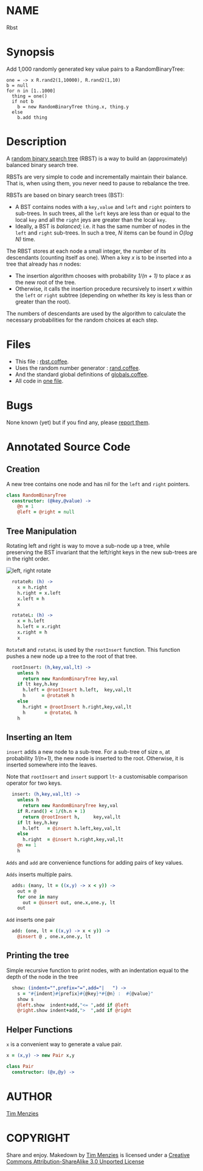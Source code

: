 

NAME
====

Rbst

Synopsis
========

Add 1,000 randomly
generated key value pairs to a RandomBinaryTree:

    one = -> x R.rand2(1,10000), R.rand2(1,10)
    b = null
    for n in [1..1000]
      thing = one()
      if not b
        b = new RandomBinaryTree thing.x, thing.y
      else
        b.add thing

Description
===========

A [random binary search
tree](http://en.wikipedia.org/wiki/Randomized_binary_search_tree)
(RBST) is a way to build an (approximately) balanced binary search
tree.

RBSTs are very simple to code and incrementally maintain their balance.
That is, when using them, you never need to pause to rebalance the tree.

RBSTs are based on binary search trees (BST):

+ A BST  contains nodes with a `key,value` and
`left` and `right` pointers to sub-trees. In such trees, all the
`left` keys are less than or equal to the local `key` and all the
`right` jeys are greater than the local `key`.
+ Ideally, a BST is _balanced_; i.e. it has the same number of nodes
in the `left` and `right` sub-trees. In such a tree, _N_ items can be
found in _O(log N)_ time.

The RBST stores at each node a small integer, the number of
its descendants (counting itself as one). When a key _x_ is to be inserted
into a tree that already has _n_ nodes:
+ The insertion algorithm chooses
with probability _1/(n + 1)_ to place _x_ as the new root of the tree.
+ Otherwise, it calls the insertion procedure recursively to insert _x_
within the `left` or `right` subtree (depending on whether its key is less
than or greater than the root).

The numbers of descendants are used by the algorithm to calculate the
necessary probabilities for the random choices at each step.

Files
=====

+ This file : [rbst.coffee](https://raw.github.com/timm/coffee-mine/master/build/lib/rbst.coffee).
+ Uses the random number generator  :
[rand.coffee](https://raw.github.com/timm/coffee-mine/master/build/lib/rbst.coffee).
+ And the standard global definitions of [globals.coffee](https://raw.github.com/timm/coffee-mine/master/build/lib/globals.coffee).
+ All code in
[one file](https://github.com/timm/coffee-mine/blob/master/build/var/rbst-103).

Bugs
====

None known (yet) but if you find any, please [report them](https://github.com/timm/coffee-mine/issues?sort=comments&direction=desc&state=open).

Annotated Source Code
=====================

Creation
--------

A new tree contains one node and has nil for the `left` and `right` pointers.

```coffeescript
class RandomBinaryTree
  constructor: (@key,@value) ->
    @n = 1
    @left = @right = null

```

Tree Manipulation
------------------

Rotating left and right is way to move a sub-node up a tree,
while preserving the BST invariant that the left/right keys
in the new sub-trees are in the right order.

![left, right rotate](http://upload.wikimedia.org/wikipedia/commons/2/23/Tree_rotation.png)


```coffeescript
  rotateR: (h) ->
    x = h.right
    h.right = x.left
    x.left = h
    x

  rotateL: (h) ->
    x = h.left
    h.left = x.right
    x.right = h
    x

```

`RotateR` and `rotateL` is used
by the `rootInsert` function. This
function pushes a new node up a tree to the root
of that tree.


```coffeescript
  rootInsert: (h,key,val,lt) ->
    unless h
      return new RandomBinaryTree key,val
    if lt key,h.key
      h.left = @rootInsert h.left,  key,val,lt
      h      = @rotateR h
    else
      h.right = @rootInsert h.right,key,val,lt
      h       = @rotateL h
    h

```

Inserting an Item
-----------------

`insert` adds a new node to a sub-tree.
For a sub-tree of size `n`, at probability
  _1/(n+1)_, the new node is inserted to the root.
Otherwise, it is inserted somewhere into the leaves.

Note that `rootInsert` and `insert`
support `lt`- a customisable
comparison operator for two keys.


```coffeescript
  insert: (h,key,val,lt) ->
    unless h
      return new RandomBinaryTree key,val
    if R.rand() < 1/(h.n + 1)
      return @rootInsert h,     key,val,lt
    if lt key,h.key
      h.left   = @insert h.left,key,val,lt
    else
      h.right  = @insert h.right,key,val,lt
    @n += 1
    h

```

`Adds` and `add` are convenience functions
for adding pairs of key values.

`Adds` inserts multiple pairs.

```coffeescript
  adds: (many, lt = ((x,y) -> x < y)) ->
    out = @
    for one in many
      out = @insert out, one.x,one.y, lt
    out

```

`Add` inserts one pair

```coffeescript
  add: (one, lt = ((x,y) -> x < y)) ->
    @insert @ , one.x,one.y, lt

```

Printing the tree
-----------------

Simple recursive function to print
nodes, with an indentation equal
to the depth of the node in the tree


```coffeescript
  show: (indent="",prefix="=",add="|   ") ->
    s = "#{indent}#{prefix}#{@key}*#{@n} :  #{@value}"
    show s
    @left.show  indent+add,"<= ",add if @left
    @right.show indent+add,">  ",add if @right

```


Helper Functions
----------------

`x` is a convenient way to generate a value pair.


```coffeescript
x = (x,y) -> new Pair x,y

class Pair
  constructor: (@x,@y) ->

```


AUTHOR
======

[Tim Menzies](https://github.com/timm)

COPYRIGHT
=========

Share and enjoy.
Makedown by [Tim Menzies](https://github.com/timm) is licensed under a
[Creative Commons Attribution-ShareAlike 3.0 Unported License](http://creativecommons.org/licenses/by-sa/3.0/)
